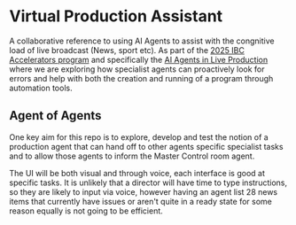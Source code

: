 # Virtual Production Assistant

A collaborative reference to using AI Agents to assist with the congnitive load
of live broadcast (News, sport etc). As part of the
[2025 IBC Accelerators program](https://show.ibc.org/2025-accelerator-media-innovation-programme)
and specifically the [AI Agents in Live Production](https://show.ibc.org/accelerator-project-ai-assistance-agents-live-production)
 where we are exploring how specialist agents can proactively look for errors and
help with both the creation and running of a program through automation tools.

## Agent of Agents

One key aim for this repo is to explore, develop and test the notion of a production
agent that can hand off to other agents specific specialist tasks and to allow
those agents to inform the Master Control room agent.

The UI will be both visual and through voice, each interface is good at specific tasks. It is unlikely
that a director will have time to type instructions, so they are likely to input
via voice, however having an agent list 28 news items that currently have issues or aren't quite
in a ready state for some reason equally is not going to be efficient.
